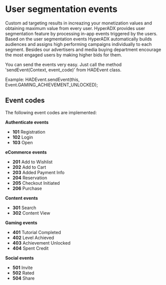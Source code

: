 #  User segmentation events

Custom ad targeting results in increazing your monetization values and obtaining maximum value from every user. HyperADX provides user segmentation feature by processing in-app events triggered by the users. Based on the user segmentation events
HyperADX automatically builds audiences and assigns high performing campaigns individually to each segment. Besides our advertisers and media buying department encourage the most engaged users by making higher bids for them.

You can send the events very easy. Just call the method 'sendEvent(Context, event_code)' from HADEvent class.
   
Example: HADEvent.sendEvent(this, Event.GAMING_ACHIEVEMENT_UNLOCKED);

## Event codes

The following event codes are implemented:

**Authenticate events**

* __101__ Registration
* __102__ Login
* __103__ Open

**eCommerce events**

* __201__ Add to Wishlist
* __202__ Add to Cart
* __203__ Added Payment Info
* __204__ Reservation
* __205__ Checkout Initiated
* __206__ Purchase

**Content events**

* __301__ Search
* __302__ Content View

**Gaming events**

* __401__ Tutorial Completed
* __402__ Level Achieved
* __403__ Achievement Unlocked
* __404__ Spent Credit

**Social events**

* __501__ Invite
* __502__ Rated
* __504__ Share
